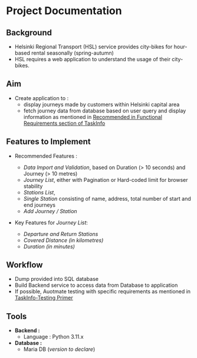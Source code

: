 # Project Documentation
## Background
- Helsinki Regional Transport (HSL) service provides city-bikes for hour-based rental seasonally (spring-autumn)
- HSL requires a web application to understand the usage of their city-bikes.

## Aim
- Create application to :
    - display journeys made by customers within Helsinki capital area
    - fetch journey data from database based on user query and display information as mentioned in [Recommended in Functional Requirements section of TaskInfo](TaskInfo.md) 

## Features to Implement
- Recommended Features :
    - *Data Import and Validation*, based on Duration (> 10 seconds) and Journey (> 10 metres)
    - *Journey List*, either with Pagination or Hard-coded limit for browser stability
    - *Stations List*, 
    - *Single Station* consisting of name, address, total number of start and end journeys
    - *Add Journey / Station*

- Key Features for *Journey List*:
    - *Departure and Return Stations*
    - *Covered Distance (in kilometres)*
    - *Duration (in minutes)*

## Workflow
- Dump provided into SQL database
- Build Backend service to access data from Database to application
- If possible, Auotmate testing with specific requirements as mentioned in [TaskInfo-Testing Primer](https://dev.solita.fi/2022/11/01/testing-primer-dev-academy.html)

## Tools
- **Backend :** 
    - Language : Python 3.11.x
- **Database :**
    - Maria DB (*version to declare*)
